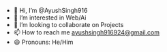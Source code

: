 - 👋 Hi, I’m @AyushSingh916
- 👀 I’m interested in Web/Ai
- 💞️ I’m looking to collaborate on Projects
- 📫 How to reach me ayushsingh916924@gmail.com
- 😄 Pronouns: He/Him
<!---
AyushSingh916/AyushSingh916 is a ✨ special ✨ repository because its `README.md` (this file) appears on your GitHub profile.
You can click the Preview link to take a look at your changes.
--->
